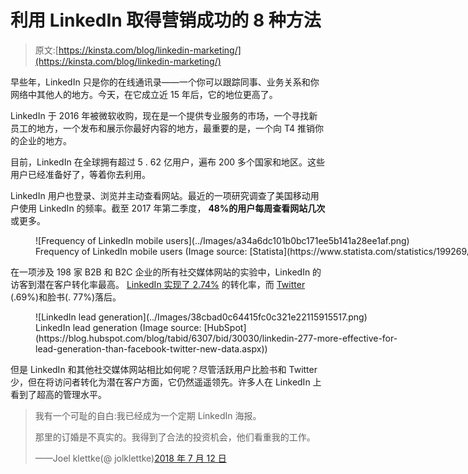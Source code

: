 # 利用 LinkedIn 取得营销成功的 8 种方法

> 原文:[https://kinsta.com/blog/linkedin-marketing/](https://kinsta.com/blog/linkedin-marketing/)

早些年，LinkedIn 只是你的在线通讯录——一个你可以跟踪同事、业务关系和你网络中其他人的地方。今天，在它成立近 15 年后，它的地位更高了。

LinkedIn 于 2016 年被微软收购，现在是一个提供专业服务的市场，一个寻找新员工的地方，一个发布和展示你最好内容的地方，最重要的是，一个向 T4 推销你的企业的地方。

目前，LinkedIn 在全球拥有超过 5 . 62 亿用户，遍布 200 多个国家和地区。这些用户已经准备好了，等着你去利用。

LinkedIn 用户也登录、浏览并主动查看网站。最近的一项研究调查了美国移动用户使用 LinkedIn 的频率。截至 2017 年第二季度， **48%的用户每周查看网站几次**或更多。

<figure id="attachment_27355" aria-describedby="caption-attachment-27355" style="width: 1390px" class="wp-caption aligncenter">![Frequency of LinkedIn mobile users](../Images/a34a6dc101b0bc171ee5b141a28ee1af.png)

<figcaption id="caption-attachment-27355" class="wp-caption-text">Frequency of LinkedIn mobile users (Image source: [Statista](https://www.statista.com/statistics/199269/frequency-of-use-among-linkedin-users-in-the-united-states/))</figcaption>

</figure>

在一项涉及 198 家 B2B 和 B2C 企业的所有社交媒体网站的实验中，LinkedIn 的访客到潜在客户转化率最高。 [LinkedIn 实现了 2.74%](https://blog.hubspot.com/blog/tabid/6307/bid/30030/linkedin-277-more-effective-for-lead-generation-than-facebook-twitter-new-data.aspx) 的转化率，而 [Twitter](https://kinsta.com/blog/twitter-marketing/) (.69%)和脸书(. 77%)落后。

<figure id="attachment_27358" aria-describedby="caption-attachment-27358" style="width: 600px" class="wp-caption aligncenter">![LinkedIn lead generation](../Images/38cbad0c64415fc0c321e22115915517.png)

<figcaption id="caption-attachment-27358" class="wp-caption-text">LinkedIn lead generation (Image source: [HubSpot](https://blog.hubspot.com/blog/tabid/6307/bid/30030/linkedin-277-more-effective-for-lead-generation-than-facebook-twitter-new-data.aspx))</figcaption>

</figure>

但是 LinkedIn 和其他社交媒体网站相比如何呢？尽管活跃用户比脸书和 Twitter 少，但在将访问者转化为潜在客户方面，它仍然遥遥领先。许多人在 LinkedIn 上看到了超高的管理水平。

> 我有一个可耻的自白:我已经成为一个定期 LinkedIn 海报。
> 
> 那里的订婚是不真实的。我得到了合法的投资机会，他们看重我的工作。
> 
> ——Joel klettke(@ jolklettke)[2018 年 7 月 12 日](https://twitter.com/JoelKlettke/status/1017210894273601536?ref_src=twsrc%5Etfw)